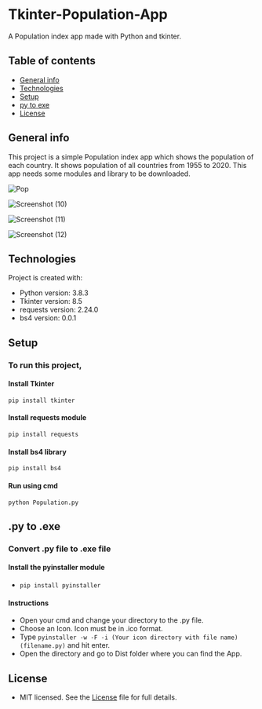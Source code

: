 # Tkinter-Population-App
A Population index app made with Python and tkinter. 

## Table of contents
* [General info](#general-info)
* [Technologies](#technologies)
* [Setup](#setup)
* [py to exe](#py-to-exe)
* [License](#license)

## General info
This project is a simple Population index app which shows the population of each country. It shows population of all countries from 1955 to 2020. This app needs some modules and library to be downloaded.

![Pop](https://user-images.githubusercontent.com/67178624/86510160-eccc8c00-be0a-11ea-9301-222b252f1ff3.png)

![Screenshot (10)](https://user-images.githubusercontent.com/67178624/86510165-f655f400-be0a-11ea-9731-c1aedf23aab1.png)

![Screenshot (11)](https://user-images.githubusercontent.com/67178624/86510211-66fd1080-be0b-11ea-9f9d-6459f59bf186.png)

![Screenshot (12)](https://user-images.githubusercontent.com/67178624/86510212-68c6d400-be0b-11ea-8a02-b57b1fad3803.png)

## Technologies
Project is created with:
* Python version: 3.8.3
* Tkinter version: 8.5
* requests version: 2.24.0
* bs4 version: 0.0.1

## Setup
### To run this project,
#### Install Tkinter
```
pip install tkinter
```
#### Install requests module
```
pip install requests
```
#### Install bs4 library
```
pip install bs4
```
#### Run using cmd
```
python Population.py
```

## .py to .exe
### Convert .py file to .exe file
#### Install the pyinstaller module
* ```pip install pyinstaller```
#### Instructions
* Open your cmd and change your directory to the .py file.
* Choose an Icon. Icon must be in .ico format.
* Type ```pyinstaller -w -F -i (Your icon directory with file name) (filename.py)``` and hit enter.
* Open the directory and go to Dist folder where you can find the App.

## License
* MIT licensed. See the [License](LICENSE) file for full details. 

